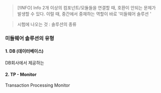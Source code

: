 
> [!INFO] Info
>2개 이상의 컴포넌트/모듈들을 연결할 때, 호환이 안되는 문제가 발생할 수 있다.
이럴 때, 중간에서 중재하는 역할이 바로 '미들웨어 솔루션 '

> 시험에 나오는 것 : 솔루션의 종류


### 미들웨어 솔루션의 유형 

#### 1. DB (데이터베이스)
DB회사에서 제공하는 

#### 2. TP - Monitor 
Transaction Processing Monitor

